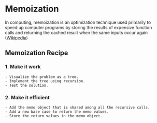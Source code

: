 # Memoization

In computing, memoization is an optimization technique used primarily to speed up computer programs by storing the
results of expensive function calls and returning the cached result when the same inputs occur again
([Wikipedia](https://en.wikipedia.org/wiki/Memoization))

## Memoization Recipe

### 1. Make it work

    - Visualize the problem as a tree.
    - Implement the tree using recursion.
    - Test the solution.

### 2. Make it efficient

    - Add the memo object that is shared among all the recursive calls.
    - Add a new base case to return the memo values.
    - Store the return values in the memo object.
